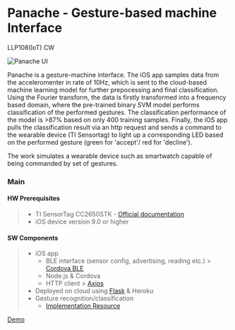 # Panache - Gesture-based machine Interface
LLP108(IoT) CW 

![Panache UI](https://github.com/maan198/Panache/blob/master/Panache/panache_ui.png)


Panache is a gesture-machine interface. The iOS app samples data from the acceleromenter in rate of 10Hz, which is sent to the cloud-based machine learning model for further prepocessing and final classification. Using the Fourier transform, the data is firstly transformed into a frequency based domain, where the pre-trained binary SVM model performs classification of the performed gestures. The classification performance of the model is >87% based on only 400 training samples. Finally, the iOS app pulls the classification result via an http request and sends a command to the wearable device (TI Sensortag) to light up a corresponding LED based on the performed gesture (green for 'accept'/ red for 'decline').

The work simulates a wearable device such as smartwatch capable of being commanded by set of gestures.

### Main
#### HW Prerequisites
> - TI SensorTag CC2650STK - [Official documentation](https://processors.wiki.ti.com/index.php/CC2650_SensorTag_User%27s_Guide#Movement_Sensor)
> - iOS device version 9.0 or higher

#### SW Components
> - iOS app 
>   - BLE interface (sensor config, advertising, reading etc.) > [Cordova BLE](https://github.com/don/cordova-plugin-ble-central#write)
>   - Node.js & Cordova
>   - HTTP client > [Axios](https://github.com/axios/axios)
> - Deployed on cloud using [Flask](https://flask.palletsprojects.com/en/1.1.x/) & Heroku
> - Gesture recognition/classification 
>   - [Implementation Resource](https://www.researchgate.net/publication/221601229_Gesture_Recognition_with_a_3-D_Accelerometer)


[Demo](https://youtu.be/6_ibAjIdgCY)


